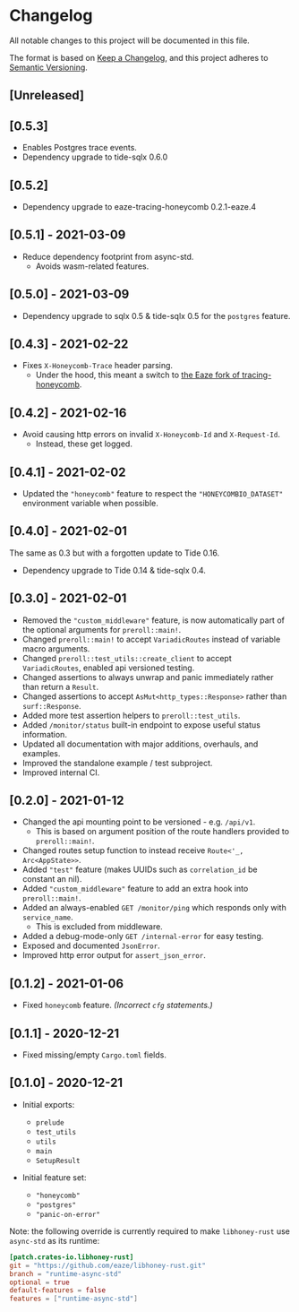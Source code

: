 # Changelog

All notable changes to this project will be documented in this file.

The format is based on [Keep a Changelog](https://keepachangelog.com/en/1.0.0/),
and this project adheres to [Semantic Versioning](https://semver.org/spec/v2.0.0.html).

## [Unreleased]

## [0.5.3]

- Enables Postgres trace events.
- Dependency upgrade to tide-sqlx 0.6.0

## [0.5.2]

- Dependency upgrade to eaze-tracing-honeycomb 0.2.1-eaze.4

## [0.5.1] - 2021-03-09

- Reduce dependency footprint from async-std.
    - Avoids wasm-related features.

## [0.5.0] - 2021-03-09

- Dependency upgrade to sqlx 0.5 & tide-sqlx 0.5 for the `postgres` feature.

## [0.4.3] - 2021-02-22

- Fixes `X-Honeycomb-Trace` header parsing.
    - Under the hood, this meant a switch to [the Eaze fork of tracing-honeycomb](https://github.com/eaze/tracing-honeycomb).

## [0.4.2] - 2021-02-16

- Avoid causing http errors on invalid `X-Honeycomb-Id` and `X-Request-Id`.
    - Instead, these get logged.

## [0.4.1] - 2021-02-02

- Updated the `"honeycomb"` feature to respect the `"HONEYCOMBIO_DATASET"` environment variable when possible.

## [0.4.0] - 2021-02-01

The same as 0.3 but with a forgotten update to Tide 0.16.

- Dependency upgrade to Tide 0.14 & tide-sqlx 0.4.

## [0.3.0] - 2021-02-01

- Removed the `"custom_middleware"` feature, is now automatically part of the optional arguments for `preroll::main!`.
- Changed `preroll::main!` to accept `VariadicRoutes` instead of variable macro arguments.
- Changed `preroll::test_utils::create_client` to accept `VariadicRoutes`, enabled api versioned testing.
- Changed assertions to always unwrap and panic immediately rather than return a `Result`.
- Changed assertions to accept `AsMut<http_types::Response>` rather than `surf::Response`.
- Added more test assertion helpers to `preroll::test_utils`.
- Added `/monitor/status` built-in endpoint to expose useful status information.
- Updated all documentation with major additions, overhauls, and examples.
- Improved the standalone example / test subproject.
- Improved internal CI.

## [0.2.0] - 2021-01-12

- Changed the api mounting point to be versioned - e.g. `/api/v1`.
    - This is based on argument position of the route handlers provided to `preroll::main!`.
- Changed routes setup function to instead receive `Route<'_, Arc<AppState>>`.
- Added `"test"` feature (makes UUIDs such as `correlation_id` be constant an nil).
- Added `"custom_middleware"` feature to add an extra hook into `preroll::main!`.
- Added an always-enabled `GET /monitor/ping` which responds only with `service_name`.
    - This is excluded from middleware.
- Added a debug-mode-only `GET /internal-error` for easy testing.
- Exposed and documented `JsonError`.
- Improved http error output for `assert_json_error`.

## [0.1.2] - 2021-01-06

- Fixed `honeycomb` feature. _(Incorrect `cfg` statements.)_

## [0.1.1] - 2020-12-21

- Fixed missing/empty `Cargo.toml` fields.

## [0.1.0] - 2020-12-21

- Initial exports:
  - `prelude`
  - `test_utils`
  - `utils`
  - `main`
  - `SetupResult`

- Initial feature set:
  - `"honeycomb"`
  - `"postgres"`
  - `"panic-on-error"`

Note: the following override is currently required to make `libhoney-rust` use `async-std` as its runtime:
```toml
[patch.crates-io.libhoney-rust]
git = "https://github.com/eaze/libhoney-rust.git"
branch = "runtime-async-std"
optional = true
default-features = false
features = ["runtime-async-std"]
```
